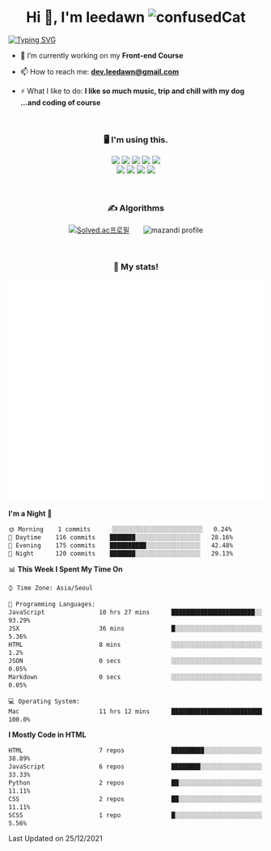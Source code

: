 <h1 align="center">Hi 👋, I'm leedawn <img src="https://emoji.gg/assets/emoji/5041-confusedcat.png" width="64px" height="64px" alt="confusedCat"></h1>

[![Typing SVG](https://readme-typing-svg.herokuapp.com?color=%23FCC419&center=true&vCenter=true&width=854&height=72&lines=Welcome+to+my+Github+Profile!;I'm+a+Front+end+developer;I'm+Growing+programmer)](https://git.io/typing-svg)

- 🌱  I’m currently working on my **Front-end Course**

- 📫 How to reach me: **dev.leedawn@gmail.com**

- ⚡ What I like to do: **I like so much music, trip and chill with my dog ...and coding of course**  
<br />

<h3 align="center">🖥 I'm using this.</h3>
<p align="center">
 <img src="https://img.shields.io/badge/HTML5-E34F26?style=for-the-badge&logo=html5&logoColor=white" />
 <img src="https://img.shields.io/badge/CSS3-1572B6?style=for-the-badge&logo=css3&logoColor=white" />
 <img src="https://img.shields.io/badge/Sass-ff6b81?style=for-the-badge&logo=sass&logoColor=white" />
 <img src="https://img.shields.io/badge/JavaScript-323330?style=for-the-badge&logo=javascript&logoColor=F7DF1E" />
 <img src="https://img.shields.io/badge/React-dfe4ea?style=for-the-badge&logo=react&logoColor=61DAFB" />
  <br />
 <img src="https://img.shields.io/badge/Vue-4FC08D?style=for-the-badge&logo=Vue.js&logoColor=27ae60" />
 <img src="https://img.shields.io/badge/Webpack-8DD6F9?style=for-the-badge&logo=webpack&logoColor=white" />
 <img src="https://img.shields.io/badge/Babel-F9DC3E?style=for-the-badge&logo=Babel&logoColor=white" />
 <img src="https://img.shields.io/badge/ESlint-30336b?style=for-the-badge&logo=ESlint&logoColor=white" />
</p>

<br />

<h3 align="center">✍️ Algorithms</h3>
<div align="center">
 
[![Solved.ac프로필](http://mazassumnida.wtf/api/v2/generate_badge?boj=leedawn)](https://solved.ac/leedawn) &nbsp;&nbsp;&nbsp;&nbsp;&nbsp; ![mazandi profile](http://mazandi.herokuapp.com/api?handle=leedawn&theme=cold)

</div>
<br />
<h3 align="center">🚀 My stats!</h3>
<p align="center">
  <img src="https://github.com/leedawnn/leedawnn/blob/main/github-metrics.svg" alt="commit Calendar">
</p>

<!--START_SECTION:waka-->
**I'm a Night 🦉** 

```text
🌞 Morning    1 commits      ░░░░░░░░░░░░░░░░░░░░░░░░░   0.24% 
🌆 Daytime    116 commits    ███████░░░░░░░░░░░░░░░░░░   28.16% 
🌃 Evening    175 commits    ██████████░░░░░░░░░░░░░░░   42.48% 
🌙 Night      120 commits    ███████░░░░░░░░░░░░░░░░░░   29.13%

```


📊 **This Week I Spent My Time On** 

```text
⌚︎ Time Zone: Asia/Seoul

💬 Programming Languages: 
JavaScript               10 hrs 27 mins      ███████████████████████░░   93.29% 
JSX                      36 mins             █░░░░░░░░░░░░░░░░░░░░░░░░   5.36% 
HTML                     8 mins              ░░░░░░░░░░░░░░░░░░░░░░░░░   1.2% 
JSON                     0 secs              ░░░░░░░░░░░░░░░░░░░░░░░░░   0.05% 
Markdown                 0 secs              ░░░░░░░░░░░░░░░░░░░░░░░░░   0.05%

💻 Operating System: 
Mac                      11 hrs 12 mins      █████████████████████████   100.0%

```

**I Mostly Code in HTML** 

```text
HTML                     7 repos             █████████░░░░░░░░░░░░░░░░   38.89% 
JavaScript               6 repos             ████████░░░░░░░░░░░░░░░░░   33.33% 
Python                   2 repos             ██░░░░░░░░░░░░░░░░░░░░░░░   11.11% 
CSS                      2 repos             ██░░░░░░░░░░░░░░░░░░░░░░░   11.11% 
SCSS                     1 repo              █░░░░░░░░░░░░░░░░░░░░░░░░   5.56%

```



 Last Updated on 25/12/2021
<!--END_SECTION:waka-->
